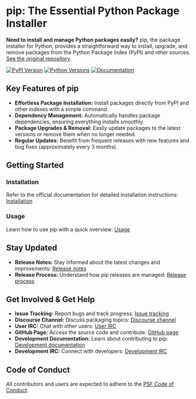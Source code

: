 # pip: The Essential Python Package Installer

**Need to install and manage Python packages easily?** pip, the package installer for Python, provides a straightforward way to install, upgrade, and remove packages from the Python Package Index (PyPI) and other sources. [See the original repository](https://github.com/pypa/pip).

[![PyPI Version](https://img.shields.io/pypi/v/pip.svg)](https://pypi.org/project/pip/)
[![Python Versions](https://img.shields.io/pypi/pyversions/pip)](https://pypi.org/project/pip)
[![Documentation](https://readthedocs.org/projects/pip/badge/?version=latest)](https://pip.pypa.io/en/latest)

## Key Features of pip

*   **Effortless Package Installation:** Install packages directly from PyPI and other indexes with a simple command.
*   **Dependency Management:** Automatically handles package dependencies, ensuring everything installs smoothly.
*   **Package Upgrades & Removal:** Easily update packages to the latest versions or remove them when no longer needed.
*   **Regular Updates:** Benefit from frequent releases with new features and bug fixes (approximately every 3 months).

## Getting Started

### Installation

Refer to the official documentation for detailed installation instructions:  [Installation](https://pip.pypa.io/en/stable/installation/)

### Usage

Learn how to use pip with a quick overview: [Usage](https://pip.pypa.io/en/stable/)

## Stay Updated

*   **Release Notes:**  Stay informed about the latest changes and improvements:  [Release notes](https://pip.pypa.io/en/stable/news.html)
*   **Release Process:** Understand how pip releases are managed:  [Release process](https://pip.pypa.io/en/latest/development/release-process/)

## Get Involved & Get Help

*   **Issue Tracking:** Report bugs and track progress:  [Issue tracking](https://github.com/pypa/pip/issues)
*   **Discourse Channel:** Discuss packaging topics:  [Discourse channel](https://discuss.python.org/c/packaging)
*   **User IRC:** Chat with other users:  [User IRC](https://kiwiirc.com/nextclient/#ircs://irc.libera.chat:+6697/pypa)
*   **GitHub Page:** Access the source code and contribute:  [GitHub page](https://github.com/pypa/pip)
*   **Development Documentation:** Learn about contributing to pip:  [Development documentation](https://pip.pypa.io/en/latest/development)
*   **Development IRC:** Connect with developers:  [Development IRC](https://kiwiirc.com/nextclient/#ircs://irc.libera.chat:+6697/pypa-dev)

## Code of Conduct

All contributors and users are expected to adhere to the  [PSF Code of Conduct](https://github.com/pypa/.github/blob/main/CODE_OF_CONDUCT.md).
